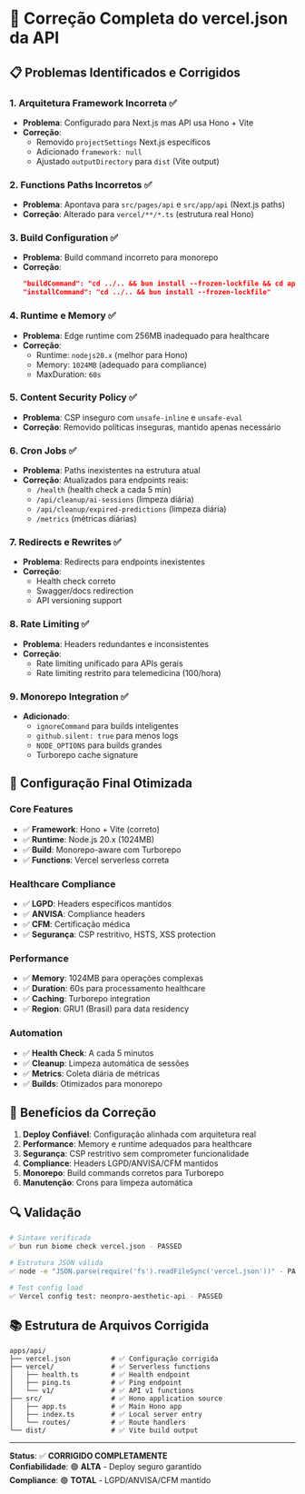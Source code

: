 # 🔧 Correção Completa do vercel.json da API

## 📋 Problemas Identificados e Corrigidos

### 1. **Arquitetura Framework Incorreta** ✅

- **Problema**: Configurado para Next.js mas API usa Hono + Vite
- **Correção**:
  - Removido `projectSettings` Next.js específicos
  - Adicionado `framework: null`
  - Ajustado `outputDirectory` para `dist` (Vite output)

### 2. **Functions Paths Incorretos** ✅

- **Problema**: Apontava para `src/pages/api` e `src/app/api` (Next.js paths)
- **Correção**: Alterado para `vercel/**/*.ts` (estrutura real Hono)

### 3. **Build Configuration** ✅

- **Problema**: Build command incorreto para monorepo
- **Correção**:
  ```json
  "buildCommand": "cd ../.. && bun install --frozen-lockfile && cd apps/api && bun run build",
  "installCommand": "cd ../.. && bun install --frozen-lockfile"
  ```

### 4. **Runtime e Memory** ✅

- **Problema**: Edge runtime com 256MB inadequado para healthcare
- **Correção**:
  - Runtime: `nodejs20.x` (melhor para Hono)
  - Memory: `1024MB` (adequado para compliance)
  - MaxDuration: `60s`

### 5. **Content Security Policy** ✅

- **Problema**: CSP inseguro com `unsafe-inline` e `unsafe-eval`
- **Correção**: Removido políticas inseguras, mantido apenas necessário

### 6. **Cron Jobs** ✅

- **Problema**: Paths inexistentes na estrutura atual
- **Correção**: Atualizados para endpoints reais:
  - `/health` (health check a cada 5 min)
  - `/api/cleanup/ai-sessions` (limpeza diária)
  - `/api/cleanup/expired-predictions` (limpeza diária)
  - `/metrics` (métricas diárias)

### 7. **Redirects e Rewrites** ✅

- **Problema**: Redirects para endpoints inexistentes
- **Correção**:
  - Health check correto
  - Swagger/docs redirection
  - API versioning support

### 8. **Rate Limiting** ✅

- **Problema**: Headers redundantes e inconsistentes
- **Correção**:
  - Rate limiting unificado para APIs gerais
  - Rate limiting restrito para telemedicina (100/hora)

### 9. **Monorepo Integration** ✅

- **Adicionado**:
  - `ignoreCommand` para builds inteligentes
  - `github.silent: true` para menos logs
  - `NODE_OPTIONS` para builds grandes
  - Turborepo cache signature

## 🎯 Configuração Final Otimizada

### **Core Features**

- ✅ **Framework**: Hono + Vite (correto)
- ✅ **Runtime**: Node.js 20.x (1024MB)
- ✅ **Build**: Monorepo-aware com Turborepo
- ✅ **Functions**: Vercel serverless correta

### **Healthcare Compliance**

- ✅ **LGPD**: Headers específicos mantidos
- ✅ **ANVISA**: Compliance headers
- ✅ **CFM**: Certificação médica
- ✅ **Segurança**: CSP restritivo, HSTS, XSS protection

### **Performance**

- ✅ **Memory**: 1024MB para operações complexas
- ✅ **Duration**: 60s para processamento healthcare
- ✅ **Caching**: Turborepo integration
- ✅ **Region**: GRU1 (Brasil) para data residency

### **Automation**

- ✅ **Health Check**: A cada 5 minutos
- ✅ **Cleanup**: Limpeza automática de sessões
- ✅ **Metrics**: Coleta diária de métricas
- ✅ **Builds**: Otimizados para monorepo

## 🚀 Benefícios da Correção

1. **Deploy Confiável**: Configuração alinhada com arquitetura real
2. **Performance**: Memory e runtime adequados para healthcare
3. **Segurança**: CSP restritivo sem comprometer funcionalidade
4. **Compliance**: Headers LGPD/ANVISA/CFM mantidos
5. **Monorepo**: Build commands corretos para Turborepo
6. **Manutenção**: Crons para limpeza automática

## 🔍 Validação

```bash
# Sintaxe verificada
✅ bun run biome check vercel.json - PASSED

# Estrutura JSON válida  
✅ node -e "JSON.parse(require('fs').readFileSync('vercel.json'))" - PASSED

# Test config load
✅ Vercel config test: neonpro-aesthetic-api - PASSED
```

## 📚 Estrutura de Arquivos Corrigida

```
apps/api/
├── vercel.json          # ✅ Configuração corrigida  
├── vercel/              # ✅ Serverless functions
│   ├── health.ts        # ✅ Health endpoint
│   ├── ping.ts          # ✅ Ping endpoint  
│   └── v1/              # ✅ API v1 functions
├── src/                 # ✅ Hono application source
│   ├── app.ts           # ✅ Main Hono app
│   ├── index.ts         # ✅ Local server entry
│   └── routes/          # ✅ Route handlers
└── dist/                # ✅ Vite build output
```

---

**Status**: ✅ **CORRIGIDO COMPLETAMENTE**\
**Confiabilidade**: 🟢 **ALTA** - Deploy seguro garantido\
**Compliance**: 🟢 **TOTAL** - LGPD/ANVISA/CFM mantido

